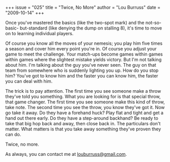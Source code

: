 +++
issue = "025"
title = "Twice, No More"
author = "Lou Burruss"
date = "2009-10-14"
+++

Once you've mastered the basics (like the two-spot mark) and the not-so-basic-
but-standard (like denying the dump on stalling 8), it's time to move on to
learning individual players.  
  
Of course you know all the moves of your nemesis; you play him five times a
season and cover him every point you're in. Of course you adjust your game to
meet the challenge. Your match-ups become games within games within games
where the slightest mistake yields victory. But I'm not talking about him. I'm
talking about the guy you've never seen. The guy on that team from somewhere
who is suddenly lighting you up. How do you stop him? You've got to know him
and the faster you can know him, the faster you can deal with him.  
  
The trick is to pay attention. The first time you see someone make a throw
they've told you something. What you are looking for is that special throw,
that game changer. The first time you see someone make this kind of throw,
take note. The second time you see the throw, you know they've got it. Now go
take it away. Do they have a forehand huck? Play flat and tight and get a hand
out there early. Do they have a step-around backhand? Be ready to take that
big hop back and away, then close back in. The particulars don't matter. What
matters is that you take away something they've proven they can do.  
  
Twice, no more.  
  
As always, you can contact me at louburruss@gmail.com.
